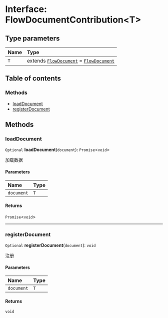 # Interface: FlowDocumentContribution\<T>

## Type parameters

| Name | Type |
| :------ | :------ |
| `T` | extends [`FlowDocument`](/en/auto-docs/document/classes/FlowDocument.md) = [`FlowDocument`](/en/auto-docs/document/classes/FlowDocument.md) |

## Table of contents

### Methods

* [loadDocument](/en/auto-docs/document/interfaces/FlowDocumentContribution.md#loaddocument)
* [registerDocument](/en/auto-docs/document/interfaces/FlowDocumentContribution.md#registerdocument)

## Methods

### loadDocument

`Optional` **loadDocument**(`document`): `Promise`<`void`>

加载数据

#### Parameters

| Name | Type |
| :------ | :------ |
| `document` | `T` |

#### Returns

`Promise`<`void`>

***

### registerDocument

`Optional` **registerDocument**(`document`): `void`

注册

#### Parameters

| Name | Type |
| :------ | :------ |
| `document` | `T` |

#### Returns

`void`
